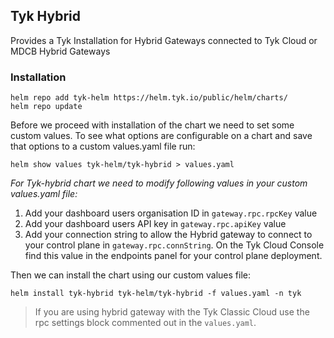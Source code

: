 ## Tyk Hybrid
Provides a Tyk Installation for Hybrid Gateways connected to Tyk Cloud or MDCB Hybrid Gateways

### Installation
```
helm repo add tyk-helm https://helm.tyk.io/public/helm/charts/
helm repo update
```

Before we proceed with installation of the chart we need to set some custom values. To see what options are configurable on a chart and save that options to a custom values.yaml file run:
```
helm show values tyk-helm/tyk-hybrid > values.yaml
```

*For Tyk-hybrid chart we need to modify following values in your custom values.yaml file:*
1. Add your dashboard users organisation ID in `gateway.rpc.rpcKey` value
2. Add your dashboard users API key in `gateway.rpc.apiKey` value
3. Add your connection string to allow the Hybrid gateway to connect to your control plane in `gateway.rpc.connString`. On the Tyk Cloud Console find this value in the endpoints panel for your control plane deployment.

Then we can install the chart using our custom values file:
```
helm install tyk-hybrid tyk-helm/tyk-hybrid -f values.yaml -n tyk
```
> If you are using hybrid gateway with the Tyk Classic Cloud use the rpc settings block commented out in the `values.yaml`.
